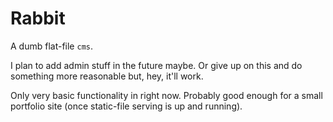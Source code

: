 Rabbit
======

A dumb flat-file `cms`.

I plan to add admin stuff in the future maybe. Or give up on this
and do something more reasonable but, hey, it'll work.

Only very basic functionality in right now. Probably good enough for
a small portfolio site (once static-file serving is up and running).